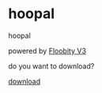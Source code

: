 # hoopal
hoopal

powered by [Floobity V3](https://github.com/xamyl/floobity)


do you want to download?

[download](https://github.com/GooberGmbH/hoopal/raw/refs/heads/main/hoopalSetup.exe)
